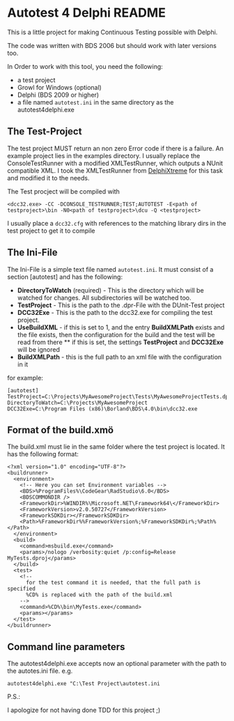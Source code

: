 Autotest 4 Delphi README
===

This is a little project for making Continuous Testing possible with Delphi.

The code was written with BDS 2006 but should work with later versions too.

In Order to work with this tool, you need the following:

* a test project
* Growl for Windows (optional)
* Delphi (BDS 2009 or higher)
* a file named `autotest.ini` in the same directory as the autotest4delphi.exe

The Test-Project
---

The test project MUST return an non zero Error code if there is a failure.
An example project lies in the examples directory.
I usually replace the ConsoleTestRunner with a modified XMLTestRunner, which
outputs a NUnit compatible XML. 
I took the XMLTestRunner from [DelphiXtreme](http://http://delphixtreme.com/wordpress/?page_id=8) for this task and modified it to 
the needs.

The Test procject will be compiled with 

`<dcc32.exe> -CC -DCONSOLE_TESTRUNNER;TEST;AUTOTEST -E<path of testproject>\bin -N0<path of testproject>\dcu -Q <testproject>`

I usually place a `dcc32.cfg` with references to the matching library dirs in the test project to get it to compile

The Ini-File
---

The Ini-File is a simple text file named `autotest.ini`.
It must consist of a section [autotest] and has the following:

* **DirectoryToWatch** (required) - This is the directory which will be watched for changes. All subdirectories will be watched too.
* **TestProject** - This is the path to the .dpr-File with the DUnit-Test project
* **DCC32Exe** - This is the path to the dcc32.exe for compiling the test project.
* **UseBuildXML** - if this is set to 1, and the entry **BuildXMLPath** exists and the file exists, then the configuration for the build and the test will be read from there
** if this is set, the settings **TestProject** and **DCC32Exe** will be ignored
* **BuildXMLPath** - this is the full path to an xml file with the configuration in it

for example:

    [autotest]
    TestProject=C:\Projects\MyAwesomeProject\Tests\MyAwesomeProjectTests.dpr
    DirectoryToWatch=C:\Projects\MyAwesomeProject
    DCC32Exe=C:\Program Files (x86)\Borland\BDS\4.0\bin\dcc32.exe

Format of the build.xmö
---
The build.xml must lie in the same folder where the test project is located.
It has the following format:

    <?xml version="1.0" encoding="UTF-8"?>
    <buildrunner>
      <environment>
        <!-- Here you can set Environment variables -->
        <BDS>%ProgramFiles%\CodeGear\RadStudio\6.0</BDS>
        <BDSCOMMONDIR />
        <FrameworkDir>%WINDIR%\Microsoft.NET\Framework64\</FrameworkDir>
        <FrameworkVersion>v2.0.50727</FrameworkVersion>
        <FrameworkSDKDir></FrameworkSDKDir>
        <Path>%FrameworkDir%%FrameworkVersion%;%FrameworkSDKDir%;%Path%</Path>
      </environment>
      <build>
        <command>msbuild.exe</command>
        <params>/nologo /verbosity:quiet /p:config=Release MyTests.dproj</params>
      </build>
      <test>
        <!-- 
          for the test command it is needed, that the full path is specified 
          %CD% is replaced with the path of the build.xml
        -->
        <command>%CD%\bin\MyTests.exe</command>
        <params></params>
      </test>
    </buildrunner>

Command line parameters
---

The autotest4delphi.exe accepts now an optional parameter with the path to the autotes.ini file.
e.g.

`autotest4delphi.exe "C:\Test Project\autotest.ini`


P.S.:

I apologize for not having done TDD for this project ;)
